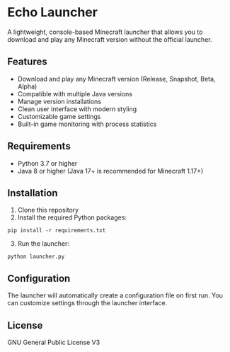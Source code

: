 # Echo Launcher

A lightweight, console-based Minecraft launcher that allows you to download and play any Minecraft version without the official launcher.

## Features

- Download and play any Minecraft version (Release, Snapshot, Beta, Alpha)
- Compatible with multiple Java versions
- Manage version installations
- Clean user interface with modern styling
- Customizable game settings
- Built-in game monitoring with process statistics

## Requirements

- Python 3.7 or higher
- Java 8 or higher (Java 17+ is recommended for Minecraft 1.17+)

## Installation

1. Clone this repository
2. Install the required Python packages:
```
pip install -r requirements.txt
```
3. Run the launcher:
```
python launcher.py
```

## Configuration

The launcher will automatically create a configuration file on first run.
You can customize settings through the launcher interface.

## License

GNU General Public License V3
